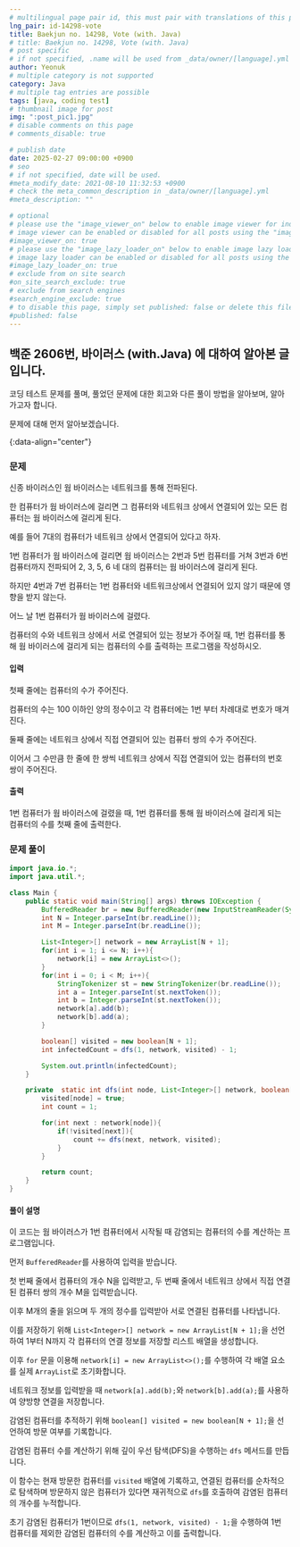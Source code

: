 ```yaml
---
# multilingual page pair id, this must pair with translations of this page. (This name must be unique)
lng_pair: id-14298-vote
title: Baekjun no. 14298, Vote (with. Java)
# title: Baekjun no. 14298, Vote (with. Java)
# post specific
# if not specified, .name will be used from _data/owner/[language].yml
author: Yeonuk
# multiple category is not supported
category: Java
# multiple tag entries are possible
tags: [java, coding test]
# thumbnail image for post
img: ":post_pic1.jpg"
# disable comments on this page
# comments_disable: true

# publish date
date: 2025-02-27 09:00:00 +0900
# seo
# if not specified, date will be used.
#meta_modify_date: 2021-08-10 11:32:53 +0900
# check the meta_common_description in _data/owner/[language].yml
#meta_description: ""

# optional
# please use the "image_viewer_on" below to enable image viewer for individual pages or posts (_posts/ or [language]/_posts folders).
# image viewer can be enabled or disabled for all posts using the "image_viewer_posts: true" setting in _data/conf/main.yml.
#image_viewer_on: true
# please use the "image_lazy_loader_on" below to enable image lazy loader for individual pages or posts (_posts/ or [language]/_posts folders).
# image lazy loader can be enabled or disabled for all posts using the "image_lazy_loader_posts: true" setting in _data/conf/main.yml.
#image_lazy_loader_on: true
# exclude from on site search
#on_site_search_exclude: true
# exclude from search engines
#search_engine_exclude: true
# to disable this page, simply set published: false or delete this file
#published: false
---
```


<!-- outline-start -->

## 백준 2606번, 바이러스 (with.Java) 에 대하여 알아본 글입니다.

코딩 테스트 문제를 풀며, 풀었던 문제에 대한 회고와 다른 풀이 방법을 알아보며, 알아가고자 합니다.

문제에 대해 먼저 알아보겠습니다.

{:data-align="center"}

<!-- outline-end -->

### 문제

신종 바이러스인 웜 바이러스는 네트워크를 통해 전파된다.

한 컴퓨터가 웜 바이러스에 걸리면 그 컴퓨터와 네트워크 상에서 연결되어 있는 모든 컴퓨터는 웜 바이러스에 걸리게 된다.

예를 들어 7대의 컴퓨터가 네트워크 상에서 연결되어 있다고 하자.

1번 컴퓨터가 웜 바이러스에 걸리면 웜 바이러스는 2번과 5번 컴퓨터를 거쳐 3번과 6번 컴퓨터까지 전파되어 2, 3, 5, 6 네 대의 컴퓨터는 웜 바이러스에 걸리게 된다.

하지만 4번과 7번 컴퓨터는 1번 컴퓨터와 네트워크상에서 연결되어 있지 않기 때문에 영향을 받지 않는다.

어느 날 1번 컴퓨터가 웜 바이러스에 걸렸다.

컴퓨터의 수와 네트워크 상에서 서로 연결되어 있는 정보가 주어질 때, 1번 컴퓨터를 통해 웜 바이러스에 걸리게 되는 컴퓨터의 수를 출력하는 프로그램을 작성하시오.

#### 입력

첫째 줄에는 컴퓨터의 수가 주어진다.

컴퓨터의 수는 100 이하인 양의 정수이고 각 컴퓨터에는 1번 부터 차례대로 번호가 매겨진다.

둘째 줄에는 네트워크 상에서 직접 연결되어 있는 컴퓨터 쌍의 수가 주어진다.

이어서 그 수만큼 한 줄에 한 쌍씩 네트워크 상에서 직접 연결되어 있는 컴퓨터의 번호 쌍이 주어진다.

#### 출력

1번 컴퓨터가 웜 바이러스에 걸렸을 때, 1번 컴퓨터를 통해 웜 바이러스에 걸리게 되는 컴퓨터의 수를 첫째 줄에 출력한다.

### 문제 풀이

```java
import java.io.*;
import java.util.*;

class Main {
    public static void main(String[] args) throws IOException {
        BufferedReader br = new BufferedReader(new InputStreamReader(System.in));
        int N = Integer.parseInt(br.readLine());
        int M = Integer.parseInt(br.readLine());

        List<Integer>[] network = new ArrayList[N + 1];
        for(int i = 1; i <= N; i++){
            network[i] = new ArrayList<>();
        }
        for(int i = 0; i < M; i++){
            StringTokenizer st = new StringTokenizer(br.readLine());
            int a = Integer.parseInt(st.nextToken());
            int b = Integer.parseInt(st.nextToken());
            network[a].add(b);
            network[b].add(a);
        }

        boolean[] visited = new boolean[N + 1];
        int infectedCount = dfs(1, network, visited) - 1;

        System.out.println(infectedCount);
    }

    private  static int dfs(int node, List<Integer>[] network, boolean[] visited){
        visited[node] = true;
        int count = 1;

        for(int next : network[node]){
            if(!visited[next]){
                count += dfs(next, network, visited);
            }
        }

        return count;
    }
}
```

#### 풀이 설명

이 코드는 웜 바이러스가 1번 컴퓨터에서 시작될 때 감염되는 컴퓨터의 수를 계산하는 프로그램입니다.

먼저 `BufferedReader`를 사용하여 입력을 받습니다.

첫 번째 줄에서 컴퓨터의 개수 N을 입력받고, 두 번째 줄에서 네트워크 상에서 직접 연결된 컴퓨터 쌍의 개수 M을 입력받습니다.

이후 M개의 줄을 읽으며 두 개의 정수를 입력받아 서로 연결된 컴퓨터를 나타냅니다.

이를 저장하기 위해 `List<Integer>[] network = new ArrayList[N + 1];`을 선언하여 1부터 N까지 각 컴퓨터의 연결 정보를 저장할 리스트 배열을 생성합니다.

이후 `for` 문을 이용해 `network[i] = new ArrayList<>();`를 수행하여 각 배열 요소를 실제 `ArrayList`로 초기화합니다.

네트워크 정보를 입력받을 때 `network[a].add(b);`와 `network[b].add(a);`를 사용하여 양방향 연결을 저장합니다.

감염된 컴퓨터를 추적하기 위해 `boolean[] visited = new boolean[N + 1];`을 선언하여 방문 여부를 기록합니다.

감염된 컴퓨터 수를 계산하기 위해 깊이 우선 탐색(DFS)을 수행하는 `dfs` 메서드를 만듭니다.

이 함수는 현재 방문한 컴퓨터를 `visited` 배열에 기록하고, 연결된 컴퓨터를 순차적으로 탐색하며 방문하지 않은 컴퓨터가 있다면 재귀적으로 `dfs`를 호출하여 감염된 컴퓨터의 개수를 누적합니다.

초기 감염된 컴퓨터가 1번이므로 `dfs(1, network, visited) - 1;`을 수행하여 1번 컴퓨터를 제외한 감염된 컴퓨터의 수를 계산하고 이를 출력합니다.
